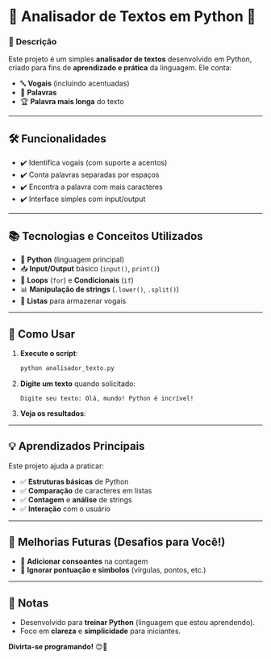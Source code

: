 # 📝 Analisador de Textos em Python 🐍  

### 🌟 **Descrição**  
Este projeto é um simples **analisador de textos** desenvolvido em Python, criado para fins de **aprendizado e prática** da linguagem. Ele conta:  
- 🔤 **Vogais** (incluindo acentuadas)  
- 📖 **Palavras**  
- 🏆 **Palavra mais longa** do texto  

---

## 🛠️ **Funcionalidades**  
- ✔️ Identifica vogais (com suporte a acentos)  
- ✔️ Conta palavras separadas por espaços  
- ✔️ Encontra a palavra com mais caracteres  
- ✔️ Interface simples com input/output  

---

## 📚 **Tecnologias e Conceitos Utilizados**  
- 🐍 **Python** (linguagem principal)  
- 📥 **Input/Output** básico (`input()`, `print()`)  
- 🔄 **Loops** (`for`) e **Condicionais** (`if`)  
- 📊 **Manipulação de strings** (`.lower()`, `.split()`)  
- 📌 **Listas** para armazenar vogais  

---

## 🚀 **Como Usar**  
1. **Execute o script**:  
   ```bash
   python analisador_texto.py
   ```

2. **Digite um texto** quando solicitado:  
   ```
   Digite seu texto: Olá, mundo! Python é incrível!
   ```

3. **Veja os resultados**:  
  

---

## 💡 **Aprendizados Principais**  
Este projeto ajuda a praticar:  
- ✅ **Estruturas básicas** de Python  
- ✅ **Comparação** de caracteres em listas  
- ✅ **Contagem** e **análise** de strings  
- ✅ **Interação** com o usuário  

---

## 🔧 **Melhorias Futuras (Desafios para Você!)**  
- 🎯 **Adicionar consoantes** na contagem  
- 🎯 **Ignorar pontuação e simbolos** (vírgulas, pontos, etc.)  

---


## 📌 **Notas**  
- Desenvolvido para **treinar Python** (linguagem que estou aprendendo).  
- Foco em **clareza** e **simplicidade** para iniciantes.  

**Divirta-se programando!** 😊🚀  
